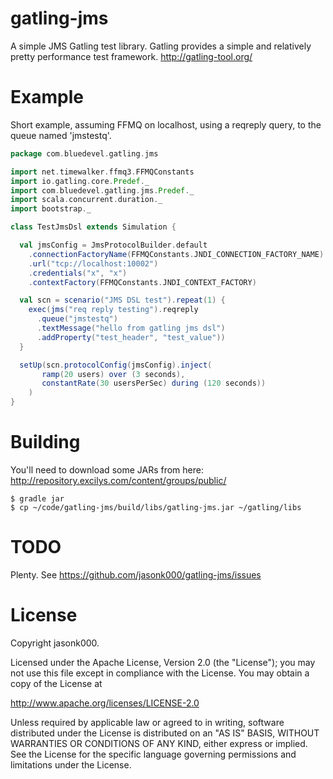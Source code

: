 gatling-jms
===========
A simple JMS Gatling test library. Gatling provides a simple and relatively pretty performance test framework. http://gatling-tool.org/

Example
===========
Short example, assuming FFMQ on localhost, using a reqreply query, to the queue named 'jmstestq'.

```scala
package com.bluedevel.gatling.jms

import net.timewalker.ffmq3.FFMQConstants
import io.gatling.core.Predef._
import com.bluedevel.gatling.jms.Predef._
import scala.concurrent.duration._
import bootstrap._

class TestJmsDsl extends Simulation {

  val jmsConfig = JmsProtocolBuilder.default
    .connectionFactoryName(FFMQConstants.JNDI_CONNECTION_FACTORY_NAME)
    .url("tcp://localhost:10002")
    .credentials("x", "x")
    .contextFactory(FFMQConstants.JNDI_CONTEXT_FACTORY)

  val scn = scenario("JMS DSL test").repeat(1) {
    exec(jms("req reply testing").reqreply
      .queue("jmstestq")
      .textMessage("hello from gatling jms dsl")
      .addProperty("test_header", "test_value"))
  }

  setUp(scn.protocolConfig(jmsConfig).inject(
       ramp(20 users) over (3 seconds),
       constantRate(30 usersPerSec) during (120 seconds))
    )
}

```

Building
===========
You'll need to download some JARs from here: http://repository.excilys.com/content/groups/public/
```
$ gradle jar
$ cp ~/code/gatling-jms/build/libs/gatling-jms.jar ~/gatling/libs
```

TODO
===========
Plenty. See https://github.com/jasonk000/gatling-jms/issues

License
===========
Copyright jasonk000.

Licensed under the Apache License, Version 2.0 (the "License"); you may not use this file except in compliance with the License. You may obtain a copy of the License at

http://www.apache.org/licenses/LICENSE-2.0

Unless required by applicable law or agreed to in writing, software distributed under the License is distributed on an "AS IS" BASIS, WITHOUT WARRANTIES OR CONDITIONS OF ANY KIND, either express or implied. See the License for the specific language governing permissions and limitations under the License.

